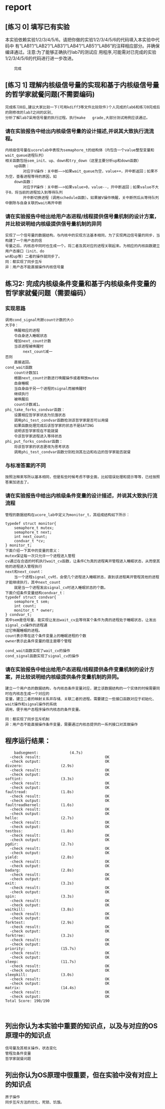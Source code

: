# report

## [练习 0] 填写已有实验
本实验依赖实验1/2/3/4/5/6。请把你做的实验1/2/3/4/5/6的代码填入本实验中代码中
有“LAB1”/“LAB2”/“LAB3”/“LAB4”/“LAB5”/“LAB6”的注释相应部分。并确保编译通过。注意:为了能够正确执行lab7的测试应
用程序,可能需对已完成的实验1/2/3/4/5/6的代码进行进一步改进。
```
	完成
```


## [练习 1] 理解内核级信号量的实现和基于内核级信号量的哲学家就餐问题(不需要编码)
	完成练习0后,建议大家比较一下(可用kdiff3等文件比较软件)个人完成的lab6和练习0完成后的刚修改的lab7之间的区别,
	分析了解lab7采用信号量的执行过程。执行make	grade,大部分测试用例应该通过。
### 请在实验报告中给出内核级信号量的设计描述,并说其大致执行流流程。
```
内核级信号量在ucorelab中表现为semaphore_t的结构体（内包含一个value整型变量和wait_queue进程队列）
相关函数包括sem_init、up、down和try_down（这里主要分析up和down函数）
	up函数：
		对应于V操作：关中断——>如果wait_queue为空，value++，开中断返回；如果不为空，查看进程等待的原因，如
	down函数：
		对应于P操作：关中断——>如果value>0，value--，开中断返回；如果value不大于0，将当前的进程加入到等待队列
		开中断切换进程（调用schedule函数）。如果被V操作唤醒，关中断然后从等待队列中删除与自身关联的wait再开中断
```
### 请在实验报告中给出给用户态进程/线程提供信号量机制的设计方案，并比较说明给内核级提供信号量机制的异同

```
实现了一个信号量的数据结构，与内核中的实现方法基本相同，为了实现两边信号量的同步，当构建了一个用户态的信
号量之后，内核态中同时也生成一个。将二者及其对应的进程关联起来。为相应的内核函数建立用户态接口（init、do
wn和up等）二者的操作就同步了。
同：都实现了同步互斥
异：用户态不能直接操作内核信号量
```

## 练习2: 完成内核级条件变量和基于内核级条件变量的哲学家就餐问题（需要编码）


### 实现思路

```
调用cond_signal判断count计数的大小
大于0：
	唤醒相应的进程
	令自身进入睡眠状态
	增加next_count计数
	当该进程被唤醒时
		next_count减一
否则
	直接返回。
cond_wait函数
	count计数加1
	根据next_count计数进行唤醒操作或者释放mutex
	自身睡眠
	当自身由于另一个进程的signal而被唤醒时
	继续执行
	被唤醒后
	count计数减1。
phi_take_forks_condvar函数：
	设置相应哲学家状态为饥饿状态
	调用phi_test_condvar函数检测该哲学家是否可以用餐
	如果函数处理完成后该哲学家的状态不是EATING
	说明该哲学家现在不能就餐
	令该哲学家进程进入等待状态
phi_put_forks_condvar函数：
	将该哲学家的状态更改为思考状态
	调用phi_test_condvar函数分别检测其左边和右边的哲学家能否就餐
```

### 与标准答案的不同

```
按照注释来写所以基本相同，但是有些时候考虑不够全面，比如错误处理和提示等等，已经按照答案加进去了。
```

### 请在实验报告中给出内核级条件变量的设计描述，并说其大致执行流流程

```
管程的数据结构在ucore_lab中定义为monitor_t，其组成结构如下所示：

typedef struct monitor{
    semaphore_t mutex;
    semaphore_t next;
    int next_count;
    condvar_t *cv;
} monitor_t;
下面介绍一下其中的变量的意义：
mutex保证每一次只允许一个进程进入管程
cv通过在合适的时机执行wait_cv函数，让条件C为真的进程离开管程进入睡眠状态，从而使其他的进程进入管程执行
next和next_count：
	当一个进程signal_cv时，会使几个进程进入睡眠状态，直到该进程离开管程其他的进程才能继续执行，其中next_count
	就是当一个进程发出signal_cv时进入睡眠状态的个数。
下面介绍条件变量结构condvar_t：
typedef struct condvar{
    semaphore_t sem;
    int count;
    monitor_t * owner;
} condvar_t;
其中sem是信号量，能实现让发出wait_cv且等待某个条件为真的进程处于睡眠状态，让发出signal_cv操作的进程通
过它唤醒睡眠的进程。
count表示等在这个条件变量上的睡眠进程的个数
owner表示此条件变量的宿主是哪个管程

cond_wait函数实现了wait_cv的操作
cond_signal函数实现了signal_cv的操作
```

### 请在实验报告中给出给用户态进程/线程提供条件变量机制的设计方案，并比较说明给内核级提供条件变量机制的异同。

```
建立一个用户态的数据结构，与内核态条件变量对应，建立该数据结构的一个实体的时候需要同时在内核态生成一个对应的
变量，建立二者的映射关系并存储、关联二者的进程。需要建立一些接口函数对应于初始化、wait操作和signal操作的系统
调用，便于用户态程序操作内核态的条件变量。

同：都实现了同步互斥机制
异：用户态不能直接操作条件变量，需要通过内核态提供的一系列接口对其做操作
```


## 程序运行结果：
```
	badsegment:              (4.7s)
  -check result:                             OK
  -check output:                             OK
divzero:                 (2.9s)
  -check result:                             OK
  -check output:                             OK
softint:                 (3.3s)
  -check result:                             OK
  -check output:                             OK
faultread:               (1.8s)
  -check result:                             OK
  -check output:                             OK
faultreadkernel:         (1.6s)
  -check result:                             OK
  -check output:                             OK
hello:                   (2.7s)
  -check result:                             OK
  -check output:                             OK
testbss:                 (1.8s)
  -check result:                             OK
  -check output:                             OK
pgdir:                   (2.7s)
  -check result:                             OK
  -check output:                             OK
yield:                   (2.8s)
  -check result:                             OK
  -check output:                             OK
badarg:                  (2.8s)
  -check result:                             OK
  -check output:                             OK
exit:                    (3.2s)
  -check result:                             OK
  -check output:                             OK
spin:                    (3.3s)
  -check result:                             OK
  -check output:                             OK
waitkill:                (3.8s)
  -check result:                             OK
  -check output:                             OK
forktest:                (2.9s)
  -check result:                             OK
  -check output:                             OK
forktree:                (3.2s)
  -check result:                             OK
  -check output:                             OK
priority:                (15.7s)
  -check result:                             OK
  -check output:                             OK
sleep:                   (11.7s)
  -check result:                             OK
  -check output:                             OK
sleepkill:               (3.0s)
  -check result:                             OK
  -check output:                             OK
matrix:                  (14.4s)
  -check result:                             OK
  -check output:                             OK
Total Score: 190/190

			
```

## 列出你认为本实验中重要的知识点，以及与对应的OS原理中的知识点

```
信号量及其相关操作，状态变化
管程及条件变量
哲学家就餐问题
```

## 列出你认为OS原理中很重要，但在实验中没有对应上的知识点

```
原子操作
同步互斥方法的优化，死锁、饥饿。
```



